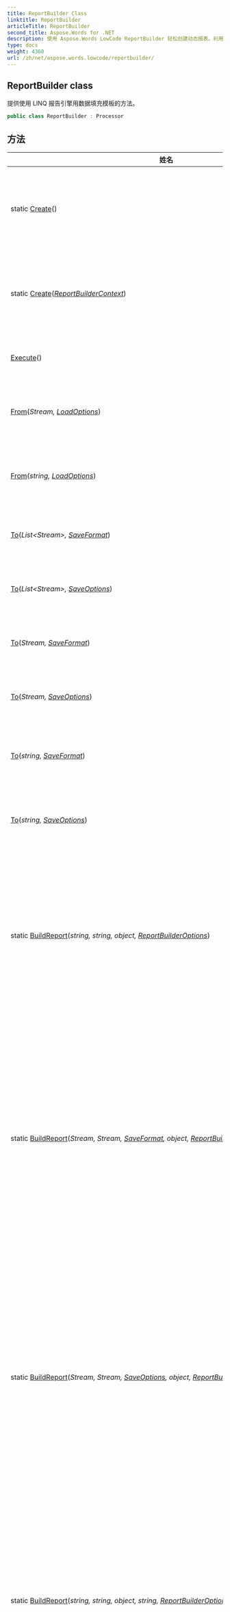 ```yaml
---
title: ReportBuilder Class
linktitle: ReportBuilder
articleTitle: ReportBuilder
second_title: Aspose.Words for .NET
description: 使用 Aspose.Words LowCode ReportBuilder 轻松创建动态报表。利用 LINQ 报表引擎无缝地将数据填充到模板中。
type: docs
weight: 4360
url: /zh/net/aspose.words.lowcode/reportbuilder/
---
```

## ReportBuilder class

提供使用 LINQ 报告引擎用数据填充模板的方法。

```csharp
public class ReportBuilder : Processor
```

## 方法

| 姓名 | 描述 |
| --- | --- |
| static [Create](../../aspose.words.lowcode/reportbuilder/create/#create)() | 创建报表生成器处理器的新实例。 |
| static [Create](../../aspose.words.lowcode/reportbuilder/create/#create_1)(*[ReportBuilderContext](../reportbuildercontext/)*) | 创建报表生成器处理器的新实例。 |
| [Execute](../../aspose.words.lowcode/processor/execute/)() | 执行处理器操作。 |
| [From](../../aspose.words.lowcode/processor/from/)(*Stream, [LoadOptions](../../aspose.words.loading/loadoptions/)*) | 指定要处理的输入文档。 |
| [From](../../aspose.words.lowcode/processor/from/)(*string, [LoadOptions](../../aspose.words.loading/loadoptions/)*) | 指定要处理的输入文档。 |
| [To](../../aspose.words.lowcode/processor/to/)(*List&lt;Stream&gt;, [SaveFormat](../../aspose.words/saveformat/)*) | 指定输出文档流列表。 |
| [To](../../aspose.words.lowcode/processor/to/)(*List&lt;Stream&gt;, [SaveOptions](../../aspose.words.saving/saveoptions/)*) | 指定输出文档流列表。 |
| [To](../../aspose.words.lowcode/processor/to/)(*Stream, [SaveFormat](../../aspose.words/saveformat/)*) | 指定处理器的输出流。 |
| [To](../../aspose.words.lowcode/processor/to/)(*Stream, [SaveOptions](../../aspose.words.saving/saveoptions/)*) | 指定处理器的输出流。 |
| [To](../../aspose.words.lowcode/processor/to/)(*string, [SaveFormat](../../aspose.words/saveformat/)*) | 指定处理器的输出文件。 |
| [To](../../aspose.words.lowcode/processor/to/)(*string, [SaveOptions](../../aspose.words.saving/saveoptions/)*) | 指定处理器的输出文件。 |
| static [BuildReport](../../aspose.words.lowcode/reportbuilder/buildreport/#buildreport_12)(*string, string, object, [ReportBuilderOptions](../reportbuilderoptions/)*) | 使用来自指定来源的数据填充模板文档，生成带有附加选项的完整报告。 |
| static [BuildReport](../../aspose.words.lowcode/reportbuilder/buildreport/#buildreport)(*Stream, Stream, [SaveFormat](../../aspose.words/saveformat/), object, [ReportBuilderOptions](../reportbuilderoptions/)*) | 使用来自指定源的数据填充模板文档，从输入和输出流生成具有指定输出格式和附加选项的完整报告。 |
| static [BuildReport](../../aspose.words.lowcode/reportbuilder/buildreport/#buildreport_3)(*Stream, Stream, [SaveOptions](../../aspose.words.saving/saveoptions/), object, [ReportBuilderOptions](../reportbuilderoptions/)*) | 使用来自指定源的数据填充模板文档，从输入和输出流生成具有指定输出格式和附加选项的完整报告。 |
| static [BuildReport](../../aspose.words.lowcode/reportbuilder/buildreport/#buildreport_13)(*string, string, object, string, [ReportBuilderOptions](../reportbuilderoptions/)*) | 使用来自指定源的数据填充模板文档，生成带有命名数据源引用和附加选项的完整报告。 |
| static [BuildReport](../../aspose.words.lowcode/reportbuilder/buildreport/#buildreport_14)(*string, string, object[], string[], [ReportBuilderOptions](../reportbuilderoptions/)*) | 使用来自多个来源的数据填充模板文档，生成带有附加选项的完整报告。 此重载根据输出文件扩展名自动确定保存格式。 |
| static [BuildReport](../../aspose.words.lowcode/reportbuilder/buildreport/#buildreport_6)(*string, string, [SaveFormat](../../aspose.words/saveformat/), object, [ReportBuilderOptions](../reportbuilderoptions/)*) | 使用来自指定源的数据填充模板文档，生成具有指定输出格式和附加选项的完整报告。 |
| static [BuildReport](../../aspose.words.lowcode/reportbuilder/buildreport/#buildreport_9)(*string, string, [SaveOptions](../../aspose.words.saving/saveoptions/), object, [ReportBuilderOptions](../reportbuilderoptions/)*) | 使用来自指定源的数据填充模板文档，生成具有指定输出格式和附加选项的完整报告。 |
| static [BuildReport](../../aspose.words.lowcode/reportbuilder/buildreport/#buildreport_1)(*Stream, Stream, [SaveFormat](../../aspose.words/saveformat/), object, string, [ReportBuilderOptions](../reportbuilderoptions/)*) | 使用来自指定源的数据填充模板文档，生成带有命名数据源引用和附加选项的完整报告。 |
| static [BuildReport](../../aspose.words.lowcode/reportbuilder/buildreport/#buildreport_2)(*Stream, Stream, [SaveFormat](../../aspose.words/saveformat/), object[], string[], [ReportBuilderOptions](../reportbuilderoptions/)*) | 使用来自多个来源的数据填充模板文档，从指定的输入和输出文件流生成具有指定输出格式和附加选项的完整报告。 |
| static [BuildReport](../../aspose.words.lowcode/reportbuilder/buildreport/#buildreport_4)(*Stream, Stream, [SaveOptions](../../aspose.words.saving/saveoptions/), object, string, [ReportBuilderOptions](../reportbuilderoptions/)*) | 使用来自指定源的数据填充模板文档，生成带有命名数据源引用和附加选项的完整报告。 |
| static [BuildReport](../../aspose.words.lowcode/reportbuilder/buildreport/#buildreport_5)(*Stream, Stream, [SaveOptions](../../aspose.words.saving/saveoptions/), object[], string[], [ReportBuilderOptions](../reportbuilderoptions/)*) | 使用来自多个来源的数据填充模板文档，从指定的输入和输出文件流生成具有指定输出格式和附加选项的完整报告。 |
| static [BuildReport](../../aspose.words.lowcode/reportbuilder/buildreport/#buildreport_7)(*string, string, [SaveFormat](../../aspose.words/saveformat/), object, string, [ReportBuilderOptions](../reportbuilderoptions/)*) | 使用来自指定源的数据填充模板文档，生成具有指定输出格式、命名数据源引用和附加选项的完整报告。 |
| static [BuildReport](../../aspose.words.lowcode/reportbuilder/buildreport/#buildreport_8)(*string, string, [SaveFormat](../../aspose.words/saveformat/), object[], string[], [ReportBuilderOptions](../reportbuilderoptions/)*) | 使用来自多个来源的数据填充模板文档，生成具有指定输出格式和附加选项的完整报告。 |
| static [BuildReport](../../aspose.words.lowcode/reportbuilder/buildreport/#buildreport_10)(*string, string, [SaveOptions](../../aspose.words.saving/saveoptions/), object, string, [ReportBuilderOptions](../reportbuilderoptions/)*) | 使用来自指定源的数据填充模板文档，生成具有指定输出格式、命名数据源引用和附加选项的完整报告。 |
| static [BuildReport](../../aspose.words.lowcode/reportbuilder/buildreport/#buildreport_11)(*string, string, [SaveOptions](../../aspose.words.saving/saveoptions/), object[], string[], [ReportBuilderOptions](../reportbuilderoptions/)*) | 使用来自多个来源的数据填充模板文档，生成具有指定输出格式和附加选项的完整报告。 |
| static [BuildReportToImages](../../aspose.words.lowcode/reportbuilder/buildreporttoimages/#buildreporttoimages)(*Stream, [ImageSaveOptions](../../aspose.words.saving/imagesaveoptions/), object[], string[], [ReportBuilderOptions](../reportbuilderoptions/)*) | 使用来自多个来源的数据填充模板文档。 将输出呈现为图像。 |
| static [BuildReportToImages](../../aspose.words.lowcode/reportbuilder/buildreporttoimages/#buildreporttoimages_1)(*string, [ImageSaveOptions](../../aspose.words.saving/imagesaveoptions/), object[], string[], [ReportBuilderOptions](../reportbuilderoptions/)*) | 使用来自多个来源的数据填充模板文档。 将输出呈现为图像。 |

### 也可以看看

* class [Processor](../processor/)
* 命名空间 [Aspose.Words.LowCode](../../aspose.words.lowcode/)
* 部件 [Aspose.Words](../../)
